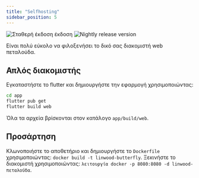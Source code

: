 ```yaml
---
title: "Selfhosting"
sidebar_position: 5
---
```


![Σταθερή έκδοση έκδοση](https://img.shields.io/badge/dynamic/yaml?color=c4840d&label=Stable&query=%24.version&url=https%3A%2F%2Fraw.githubusercontent.com%2FLinwoodCloud%2Fbutterfly%2Fstable%2Fapp%2Fpubspec.yaml&style=for-the-badge) ![Nightly release version](https://img.shields.io/badge/dynamic/yaml?color=f7d28c&label=Nightly&query=%24.version&url=https%3A%2F%2Fraw.githubusercontent.com%2FLinwoodCloud%2Fbutterfly%2Fnightly%2Fapp%2Fpubspec.yaml&style=for-the-badge)

Είναι πολύ εύκολο να φιλοξενήσει το δικό σας διακομιστή web πεταλούδα.

## Απλός διακομιστής

Εγκαταστήστε το flutter και δημιουργήστε την εφαρμογή χρησιμοποιώντας:

```bash
cd app
flutter pub get
flutter build web
```

Όλα τα αρχεία βρίσκονται στον κατάλογο `app/build/web`.

## Προσάρτηση

Κλωνοποιήστε το αποθετήριο και δημιουργήστε το `Dockerfile` χρησιμοποιώντας: `docker build -t linwood-butterfly`. Ξεκινήστε το διακομιστή χρησιμοποιώντας: `λειτουργία docker -p 8080:8080 -d linwood-πεταλούδα`.

